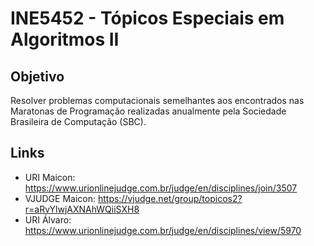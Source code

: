 # INE5452 - Tópicos Especiais em Algoritmos II

## Objetivo

Resolver problemas computacionais semelhantes aos encontrados nas Maratonas de Programação realizadas anualmente pela Sociedade Brasileira de Computação (SBC).

## Links

* URI Maicon: https://www.urionlinejudge.com.br/judge/en/disciplines/join/3507
* VJUDGE Maicon: https://vjudge.net/group/topicos2?r=aRvYlwjAXNAhWQiiSXH8
* URI Álvaro: https://www.urionlinejudge.com.br/judge/en/disciplines/view/5970

